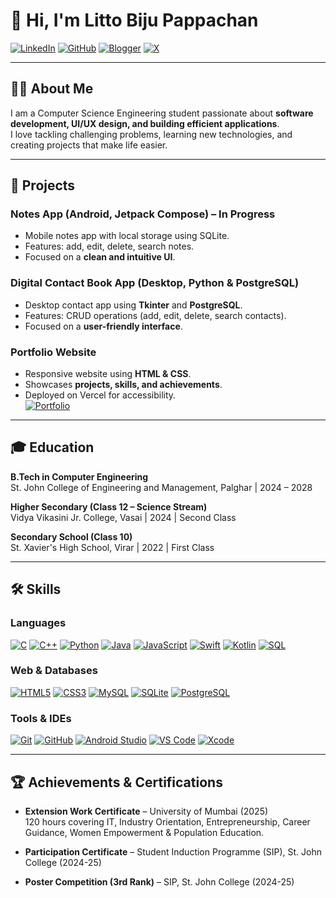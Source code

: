 # 👋 Hi, I'm Litto Biju Pappachan

[![LinkedIn](https://img.shields.io/badge/LinkedIn-0A66C2?style=for-the-badge&logo=linkedin&logoColor=white)](https://www.linkedin.com/in/litto-biju-pappachan-568015336/)
[![GitHub](https://img.shields.io/badge/GitHub-181717?style=for-the-badge&logo=github&logoColor=white)](https://github.com/moonnight1975)
[![Blogger](https://img.shields.io/badge/Blogger-FF5722?style=for-the-badge&logo=blogger&logoColor=white)](https://lstudio1975.blogspot.com/)
[![X](https://img.shields.io/badge/X-1DA1F2?style=for-the-badge&logo=twitter&logoColor=white)](https://x.com/Litto31102469)

---

## 🧑‍💻 About Me
I am a Computer Science Engineering student passionate about **software development, UI/UX design, and building efficient applications**.  
I love tackling challenging problems, learning new technologies, and creating projects that make life easier.  

---

## 🚀 Projects

### **Notes App (Android, Jetpack Compose) – In Progress**
- Mobile notes app with local storage using SQLite.
- Features: add, edit, delete, search notes.
- Focused on a **clean and intuitive UI**.

### **Digital Contact Book App (Desktop, Python & PostgreSQL)**  
- Desktop contact app using **Tkinter** and **PostgreSQL**.
- Features: CRUD operations (add, edit, delete, search contacts).
- Focused on a **user-friendly interface**.

### **Portfolio Website**  
- Responsive website using **HTML & CSS**.
- Showcases **projects, skills, and achievements**.
- Deployed on Vercel for accessibility.  
[![Portfolio](https://img.shields.io/badge/%F0%9F%A4%97_Portfolio-%2334D058?style=for-the-badge&logoColor=white)](https://litto.vercel.app)

---

## 🎓 Education
**B.Tech in Computer Engineering**  
St. John College of Engineering and Management, Palghar | 2024 – 2028

**Higher Secondary (Class 12 – Science Stream)**  
Vidya Vikasini Jr. College, Vasai | 2024 | Second Class

**Secondary School (Class 10)**  
St. Xavier's High School, Virar | 2022 | First Class

---

## 🛠 Skills

### **Languages**
[![C](https://img.shields.io/badge/-C-00599C?style=flat&logo=c&logoColor=white)](https://en.wikipedia.org/wiki/C_(programming_language)) 
[![C++](https://img.shields.io/badge/-C++-00599C?style=flat&logo=c%2B%2B&logoColor=white)](https://en.wikipedia.org/wiki/C%2B%2B)
[![Python](https://img.shields.io/badge/-Python-3776AB?style=flat&logo=python&logoColor=white)](https://www.python.org/)
[![Java](https://img.shields.io/badge/-Java-007396?style=flat&logo=java&logoColor=white)](https://www.java.com/)
[![JavaScript](https://img.shields.io/badge/-JavaScript-F7DF1E?style=flat&logo=javascript&logoColor=black)](https://developer.mozilla.org/en-US/docs/Web/JavaScript)
[![Swift](https://img.shields.io/badge/-Swift-FA7343?style=flat&logo=swift&logoColor=white)](https://developer.apple.com/swift/)
[![Kotlin](https://img.shields.io/badge/-Kotlin-0095D5?style=flat&logo=kotlin&logoColor=white)](https://kotlinlang.org/)
[![SQL](https://img.shields.io/badge/-SQL-003B57?style=flat&logo=postgresql&logoColor=white)](https://www.postgresql.org/)

### **Web & Databases**
[![HTML5](https://img.shields.io/badge/-HTML5-E34F26?style=flat&logo=html5&logoColor=white)](https://developer.mozilla.org/en-US/docs/Web/HTML)
[![CSS3](https://img.shields.io/badge/-CSS3-1572B6?style=flat&logo=css3&logoColor=white)](https://developer.mozilla.org/en-US/docs/Web/CSS)
[![MySQL](https://img.shields.io/badge/-MySQL-4479A1?style=flat&logo=mysql&logoColor=white)](https://www.mysql.com/)
[![SQLite](https://img.shields.io/badge/-SQLite-07405E?style=flat&logo=sqlite&logoColor=white)](https://www.sqlite.org/)
[![PostgreSQL](https://img.shields.io/badge/-PostgreSQL-31648C?style=flat&logo=postgresql&logoColor=white)](https://www.postgresql.org/)

### **Tools & IDEs**
[![Git](https://img.shields.io/badge/-Git-F05032?style=flat&logo=git&logoColor=white)](https://git-scm.com/)
[![GitHub](https://img.shields.io/badge/-GitHub-181717?style=flat&logo=github&logoColor=white)](https://github.com/)
[![Android Studio](https://img.shields.io/badge/-Android_Studio-3DDC84?style=flat&logo=androidstudio&logoColor=white)](https://developer.android.com/studio)
[![VS Code](https://img.shields.io/badge/-VS_Code-007ACC?style=flat&logo=visual-studio-code&logoColor=white)](https://code.visualstudio.com/)
[![Xcode](https://img.shields.io/badge/-Xcode-147EFB?style=flat&logo=xcode&logoColor=white)](https://developer.apple.com/xcode/)

---

## 🏆 Achievements & Certifications
- **Extension Work Certificate** – University of Mumbai (2025)  
120 hours covering IT, Industry Orientation, Entrepreneurship, Career Guidance, Women Empowerment & Population Education.

- **Participation Certificate** – Student Induction Programme (SIP), St. John College (2024-25)

- **Poster Competition (3rd Rank)** – SIP, St. John College (2024-25)
